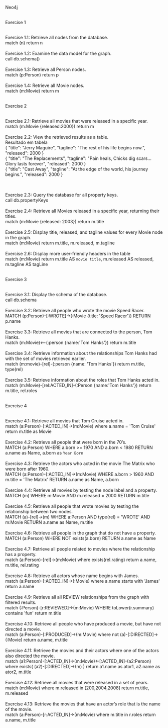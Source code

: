 Neo4j <br/><br/>

Exercise 1 <br/><br/>

Exercise 1.1: Retrieve all nodes from the database.<br/>
match (n) return n
<br/><br/>
Exercise 1.2: Examine the data model for the graph.<br/>
call db.schema()
<br/><br/>
Exercise 1.3: Retrieve all Person nodes.<br/>
match (p:Person) return p
<br/><br/>
Exercise 1.4: Retrieve all Movie nodes.<br/>
match (m:Movie) return m
<br/><br/>

Exercise 2 <br/><br/>

Exercise 2.1: Retrieve all movies that were released in a specific year.<br/>
match (m:Movie {released:2000}) return m
<br/><br/>
Exercise 2.2: View the retrieved results as a table.<br/>
Resultado em tabela <br/>
{
  "title": "Jerry Maguire",
  "tagline": "The rest of his life begins now.",
  "released": 2000
}<br/>
{
  "title": "The Replacements",
  "tagline": "Pain heals, Chicks dig scars... Glory lasts forever",
  "released": 2000
}<br/>
{
  "title": "Cast Away",
  "tagline": "At the edge of the world, his journey begins.",
  "released": 2000
}

<br/><br/>
Exercise 2.3: Query the database for all property keys.<br/>
call db.propertyKeys
<br/><br/>
Exercise 2.4: Retrieve all Movies released in a specific year, returning their titles. <br/>
match (m:Movie {released: 2003}) return m.title
<br/><br/>
Exercise 2.5: Display title, released, and tagline values for every Movie node in the graph. <br/>
match (m:Movie) return m.title, m.released, m.tagline
<br/><br/>
Exercise 2.6: Display more user-friendly headers in the table <br/>
match (m:Movie) return m.title AS `movie title`, m.released AS released, m.tagline AS tagLine
<br/><br/>

Exercise 3 <br/><br/>

Exercise 3.1: Display the schema of the database.<br/>
call db.schema
<br/><br/>
Exercise 3.2: Retrieve all people who wrote the movie Speed Racer.<br/>
MATCH (p:Person)-[:WROTE]->(:Movie {title: 'Speed Racer'}) RETURN p.name
<br/><br/>
Exercise 3.3: Retrieve all movies that are connected to the person, Tom Hanks.<br/>
match (m:Movie)<--(:person {name:'Tom Hanks'}) return m.title
<br/><br/>
Exercise 3.4: Retrieve information about the relationships Tom Hanks had with the set of movies retrieved earlier.<br/>
match (m:movie)-[rel]-(:person {name: 'Tom Hanks'}) return m.title, type(rel)
<br/><br/>
Exercise 3.5: Retrieve information about the roles that Tom Hanks acted in.<br/>
match (m:Movie)-[rel:ACTED_IN]-(:Person {name:'Tom Hanks'}) return m.title, rel.roles
<br/><br/>

Exercise 4 <br/><br/>


Exercise 4.1: Retrieve all movies that Tom Cruise acted in.<br/>
match (a:Person)-[:ACTED_IN]->(m:Movie)
where a.name = 'Tom Cruise'
return m.title as Movie
<br/><br/>
Exercise 4.2: Retrieve all people that were born in the 70’s.
<br/>
MATCH (a:Person)
WHERE a.born >= 1970 AND a.born < 1980
RETURN a.name as Name, a.born as `Year Born`
<br/><br/>
 Exercise 4.3: Retrieve the actors who acted in the movie The Matrix who were born after 1960.
<br/>
MATCH (a:Person)-[:ACTED_IN]->(m:Movie)
WHERE a.born > 1960 AND m.title = 'The Matrix'
RETURN a.name as Name, a.born
<br/><br/>
 Exercise 4.4: Retrieve all movies by testing the node label and a property.
<br/>
MATCH (m)
WHERE m:Movie AND m.released = 2000
RETURN m.title
<br/><br/>
 Exercise 4.5: Retrieve all people that wrote movies by testing the relationship between two nodes.
<br/>
MATCH (a)-[rel]->(m)
WHERE a:Person AND type(rel) = 'WROTE' AND m:Movie
RETURN a.name as Name, m.title 
<br/><br/>
 Exercise 4.6: Retrieve all people in the graph that do not have a property.
<br/>
MATCH (a:Person) WHERE NOT exists(a.born) RETURN a.name as Name
<br/><br/>
Exercise 4.7: Retrieve all people related to movies where the relationship has a property.
<br/>
match (a:Person)-[rel]->(m:Movie) where exists(rel.rating) return a.name, m.title, rel.rating 
<br/><br/>
 Exercise 4.8: Retrieve all actors whose name begins with James.
<br/>
match (a:Person)-[:ACTED_IN]->(:Movie) where a.name starts with 'James' return a.name
<br/><br/>
 Exercise 4.9: Retrieve all all REVIEW relationships from the graph with filtered results.
<br/>
match (:Person)-[r:REVIEWED]->(m:Movie) WHERE toLower(r.summary) contains 'fun' return  m.title 
<br/><br/>
 Exercise 4.10: Retrieve all people who have produced a movie, but have not directed a movie.
<br/>
match (a:Person)-[:PRODUCED]->(m:Movie) where not (a)-[:DIRECTED]->(:Movie) return a.name, m.title
<br/><br/>
 Exercise 4.11: Retrieve the movies and their actors where one of the actors also directed the movie.
<br/>
match (a1:Person)-[:ACTED_IN]->(m:Movie)<-[:ACTED_IN]-(a2:Person) where exists( (a2)-[:DIRECTED]->(m) ) return  a1.name as ator1, a2.name as ator2, m.title
<br/><br/>
 Exercise 4.12: Retrieve all movies that were released in a set of years.
<br/>
match (m:Movie) where m.released in [200,2004,2008] return m.title, m.released
<br/><br/>
 Exercise 4.13: Retrieve the movies that have an actor’s role that is the name of the movie.
<br/>
match (a:Person)-[r:ACTED_IN]->(m:Movie) where m.title in r.roles return a.name, m.title
<br/><br/>








